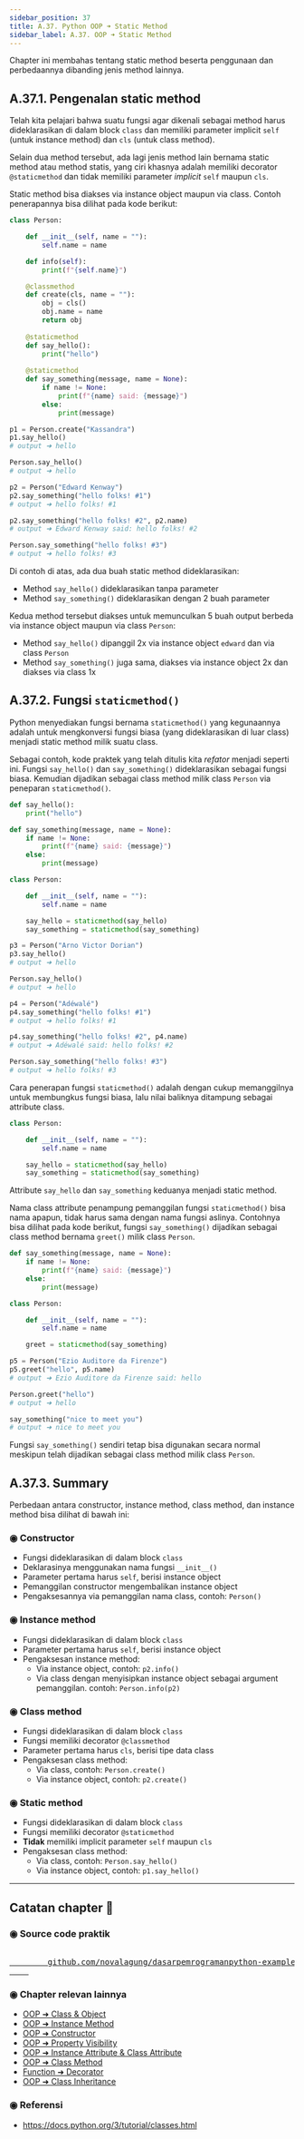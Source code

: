 ```yaml
---
sidebar_position: 37
title: A.37. Python OOP ➜ Static Method
sidebar_label: A.37. OOP ➜ Static Method
---
```


Chapter ini membahas tentang static method beserta penggunaan dan perbedaannya dibanding jenis method lainnya.

## A.37.1. Pengenalan static method

Telah kita pelajari bahwa suatu fungsi agar dikenali sebagai method harus dideklarasikan di dalam block `class` dan memiliki parameter implicit `self` (untuk instance method) dan `cls` (untuk class method).

Selain dua method tersebut, ada lagi jenis method lain bernama static method atau method statis, yang ciri khasnya adalah memiliki decorator `@staticmethod` dan tidak memiliki parameter *implicit* `self` maupun `cls`.

Static method bisa diakses via instance object maupun via class. Contoh penerapannya bisa dilihat pada kode berikut:

```python
class Person:

    def __init__(self, name = ""):
        self.name = name

    def info(self):
        print(f"{self.name}")

    @classmethod
    def create(cls, name = ""):
        obj = cls()
        obj.name = name
        return obj
    
    @staticmethod
    def say_hello():
        print("hello")
    
    @staticmethod
    def say_something(message, name = None):
        if name != None:
            print(f"{name} said: {message}")
        else:
            print(message)

p1 = Person.create("Kassandra")
p1.say_hello()
# output ➜ hello

Person.say_hello()
# output ➜ hello

p2 = Person("Edward Kenway")
p2.say_something("hello folks! #1")
# output ➜ hello folks! #1

p2.say_something("hello folks! #2", p2.name)
# output ➜ Edward Kenway said: hello folks! #2

Person.say_something("hello folks! #3")
# output ➜ hello folks! #3
```

Di contoh di atas, ada dua buah static method dideklarasikan:

- Method `say_hello()` dideklarasikan tanpa parameter
- Method `say_something()` dideklarasikan dengan 2 buah parameter

Kedua method tersebut diakses untuk memunculkan 5 buah output berbeda via instance object maupun via class `Person`:

- Method `say_hello()` dipanggil 2x via instance object `edward` dan via class `Person`
- Method `say_something()` juga sama, diakses via instance object 2x dan diakses via class 1x

## A.37.2. Fungsi `staticmethod()`

Python menyediakan fungsi bernama `staticmethod()` yang kegunaannya adalah untuk mengkonversi fungsi biasa (yang dideklarasikan di luar class) menjadi static method milik suatu class.

Sebagai contoh, kode praktek yang telah ditulis kita *refator* menjadi seperti ini. Fungsi `say_hello()` dan `say_something()` dideklarasikan sebagai fungsi biasa. Kemudian dijadikan sebagai class method milik class `Person` via peneparan `staticmethod()`.

```python
def say_hello():
    print("hello")

def say_something(message, name = None):
    if name != None:
        print(f"{name} said: {message}")
    else:
        print(message)

class Person:

    def __init__(self, name = ""):
        self.name = name

    say_hello = staticmethod(say_hello)
    say_something = staticmethod(say_something)

p3 = Person("Arno Victor Dorian")
p3.say_hello()
# output ➜ hello

Person.say_hello()
# output ➜ hello

p4 = Person("Adéwalé")
p4.say_something("hello folks! #1")
# output ➜ hello folks! #1

p4.say_something("hello folks! #2", p4.name)
# output ➜ Adéwalé said: hello folks! #2

Person.say_something("hello folks! #3")
# output ➜ hello folks! #3
```

Cara penerapan fungsi `staticmethod()` adalah dengan cukup memanggilnya untuk membungkus fungsi biasa, lalu nilai baliknya ditampung sebagai attribute class.

```python
class Person:

    def __init__(self, name = ""):
        self.name = name

    say_hello = staticmethod(say_hello)
    say_something = staticmethod(say_something)
```

Attribute `say_hello` dan `say_something` keduanya menjadi static method.

Nama class attribute penampung pemanggilan fungsi `staticmethod()` bisa nama apapun, tidak harus sama dengan nama fungsi aslinya. Contohnya bisa dilihat pada kode berikut, fungsi `say_something()` dijadikan sebagai class method bernama `greet()` milik class `Person`.

```python
def say_something(message, name = None):
    if name != None:
        print(f"{name} said: {message}")
    else:
        print(message)

class Person:

    def __init__(self, name = ""):
        self.name = name

    greet = staticmethod(say_something)

p5 = Person("Ezio Auditore da Firenze")
p5.greet("hello", p5.name)
# output ➜ Ezio Auditore da Firenze said: hello

Person.greet("hello")
# output ➜ hello

say_something("nice to meet you")
# output ➜ nice to meet you
```

Fungsi `say_something()` sendiri tetap bisa digunakan secara normal meskipun telah dijadikan sebagai class method milik class `Person`.

## A.37.3. Summary

Perbedaan antara constructor, instance method, class method, dan instance method bisa dilihat di bawah ini:

### ◉ Constructor

- Fungsi dideklarasikan di dalam block `class`
- Deklarasinya menggunakan nama fungsi `__init__()`
- Parameter pertama harus `self`, berisi instance object
- Pemanggilan constructor mengembalikan instance object
- Pengaksesannya via pemanggilan nama class, contoh: `Person()`

### ◉ Instance method

- Fungsi dideklarasikan di dalam block `class`
- Parameter pertama harus `self`, berisi instance object
- Pengaksesan instance method:
  - Via instance object, contoh: `p2.info()`
  - Via class dengan menyisipkan instance object sebagai argument pemanggilan. contoh: `Person.info(p2)`

### ◉ Class method

- Fungsi dideklarasikan di dalam block `class`
- Fungsi memiliki decorator `@classmethod`
- Parameter pertama harus `cls`, berisi tipe data class
- Pengaksesan class method:
  - Via class, contoh: `Person.create()`
  - Via instance object, contoh: `p2.create()`

### ◉ Static method

- Fungsi dideklarasikan di dalam block `class`
- Fungsi memiliki decorator `@staticmethod`
- **Tidak** memiliki implicit parameter `self` maupun `cls`
- Pengaksesan class method:
  - Via class, contoh: `Person.say_hello()`
  - Via instance object, contoh: `p1.say_hello()`

---

<div class="section-footnote">

## Catatan chapter 📑

### ◉ Source code praktik

<pre>
    <a href="https://github.com/novalagung/dasarpemrogramanpython-example/tree/master/static-method">
        github.com/novalagung/dasarpemrogramanpython-example/../static-method
    </a>
</pre>

### ◉ Chapter relevan lainnya

- [OOP ➜ Class & Object](/basic/class-object)
- [OOP ➜ Instance Method](/basic/instance-method)
- [OOP ➜ Constructor](/basic/class-constructor)
- [OOP ➜ Property Visibility](/basic/property-visibility)
- [OOP ➜ Instance Attribute & Class Attribute](/basic/instance-attribute-class-attribute)
- [OOP ➜ Class Method](/basic/class-method)
- [Function ➜ Decorator](/basic/decorator)
- [OOP ➜ Class Inheritance](/basic/class-inheritance)

### ◉ Referensi

- https://docs.python.org/3/tutorial/classes.html

</div>
